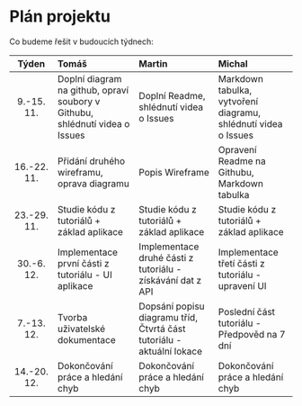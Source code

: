 # Plán projektu

Co budeme řešit v budoucích týdnech:

| Týden | Tomáš | Martin | Michal |
| :---: | :---  |  :---  |  :---  |
| 9.-15. 11. | Doplní diagram na github, opraví soubory v Githubu, shlédnutí videa o Issues | Doplní Readme, shlédnutí videa o Issues | Markdown tabulka, vytvoření diagramu, shlédnutí videa o Issues |
| 16.-22. 11. | Přidání druhého wireframu, oprava diagramu | Popis Wireframe | Opravení Readme na Githubu, Markdown tabulka |
| 23.-29. 11. | Studie kódu z tutoriálů + základ aplikace | Studie kódu z tutoriálů + základ aplikace | Studie kódu z tutoriálů + základ aplikace |
| 30.-6. 12. | Implementace první části z tutoriálu - UI aplikace |Implementace druhé části z tutoriálu - získávání dat z API  |Implementace třetí části z tutoriálu - upravení UI  |
| 7.-13. 12. | Tvorba uživatelské dokumentace | Dopsání popisu diagramu tříd, Čtvrtá část tutoriálu - aktuální lokace | Poslední část tutoriálu - Předpověd na 7 dní |
| 14.-20. 12. | Dokončování práce a hledání chyb | Dokončování práce a hledání chyb | Dokončování práce a hledání chyb |
